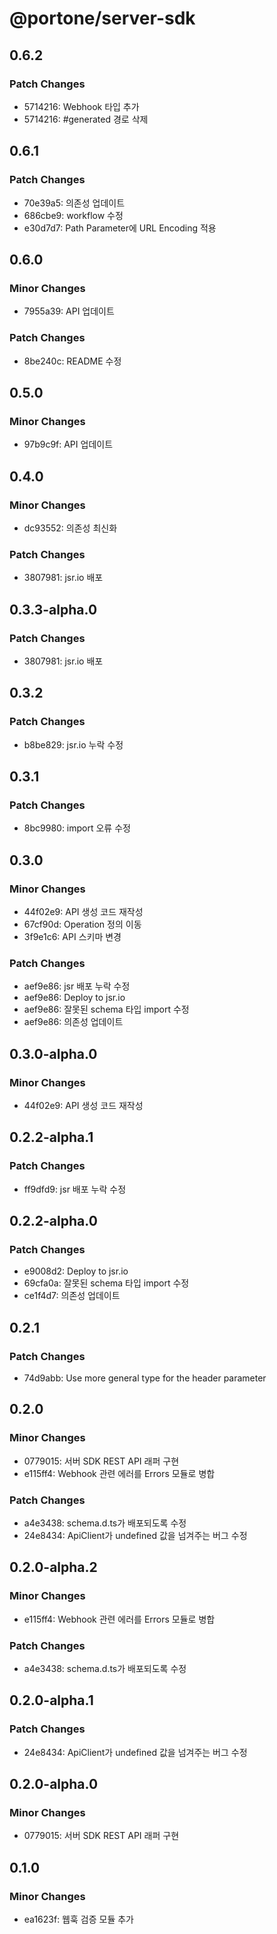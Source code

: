 # @portone/server-sdk

## 0.6.2

### Patch Changes

- 5714216: Webhook 타입 추가
- 5714216: #generated 경로 삭제

## 0.6.1

### Patch Changes

- 70e39a5: 의존성 업데이트
- 686cbe9: workflow 수정
- e30d7d7: Path Parameter에 URL Encoding 적용

## 0.6.0

### Minor Changes

- 7955a39: API 업데이트

### Patch Changes

- 8be240c: README 수정

## 0.5.0

### Minor Changes

- 97b9c9f: API 업데이트

## 0.4.0

### Minor Changes

- dc93552: 의존성 최신화

### Patch Changes

- 3807981: jsr.io 배포

## 0.3.3-alpha.0

### Patch Changes

- 3807981: jsr.io 배포

## 0.3.2

### Patch Changes

- b8be829: jsr.io 누락 수정

## 0.3.1

### Patch Changes

- 8bc9980: import 오류 수정

## 0.3.0

### Minor Changes

- 44f02e9: API 생성 코드 재작성
- 67cf90d: Operation 정의 이동
- 3f9e1c6: API 스키마 변경

### Patch Changes

- aef9e86: jsr 배포 누락 수정
- aef9e86: Deploy to jsr.io
- aef9e86: 잘못된 schema 타입 import 수정
- aef9e86: 의존성 업데이트

## 0.3.0-alpha.0

### Minor Changes

- 44f02e9: API 생성 코드 재작성

## 0.2.2-alpha.1

### Patch Changes

- ff9dfd9: jsr 배포 누락 수정

## 0.2.2-alpha.0

### Patch Changes

- e9008d2: Deploy to jsr.io
- 69cfa0a: 잘못된 schema 타입 import 수정
- ce1f4d7: 의존성 업데이트

## 0.2.1

### Patch Changes

- 74d9abb: Use more general type for the header parameter

## 0.2.0

### Minor Changes

- 0779015: 서버 SDK REST API 래퍼 구현
- e115ff4: Webhook 관련 에러를 Errors 모듈로 병합

### Patch Changes

- a4e3438: schema.d.ts가 배포되도록 수정
- 24e8434: ApiClient가 undefined 값을 넘겨주는 버그 수정

## 0.2.0-alpha.2

### Minor Changes

- e115ff4: Webhook 관련 에러를 Errors 모듈로 병합

### Patch Changes

- a4e3438: schema.d.ts가 배포되도록 수정

## 0.2.0-alpha.1

### Patch Changes

- 24e8434: ApiClient가 undefined 값을 넘겨주는 버그 수정

## 0.2.0-alpha.0

### Minor Changes

- 0779015: 서버 SDK REST API 래퍼 구현

## 0.1.0

### Minor Changes

- ea1623f: 웹훅 검증 모듈 추가
